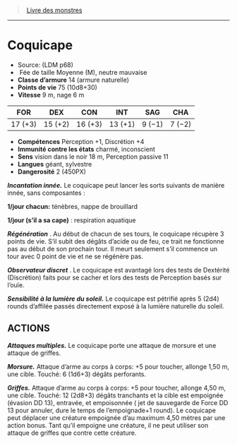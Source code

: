 ﻿> [Livre des monstres](tome_of_beasts.md)

---

# Coquicape

- Source: (LDM p68)
-  Fée de taille Moyenne (M), neutre mauvaise
- **Classe d’armure** 14 (armure naturelle)
- **Points de vie** 75 (10d8+30)
- **Vitesse** 9 m, nage 6 m

|FOR|DEX|CON|INT|SAG|CHA|
|---|---|---|---|---|---|
|17 (+3)|15 (+2)|16 (+3)|13 (+1)|9 (−1)|7 (−2)|

- **Compétences** Perception +1, Discrétion +4
- **Immunité contre les états** charmé, inconscient
- **Sens** vision dans le noir 18 m, Perception passive 11
- **Langues** géant, sylvestre
- **Dangerosité** 2 (450PX)

**_Incantation innée._** Le coquicape peut lancer les sorts suivants de manière innée, sans composantes :

**1/jour chacun:** ténèbres, nappe de brouillard

**1/jour (s’il a sa cape)** : respiration aquatique

**_Régénération_** . Au début de chacun de ses tours, le coquicape récupère 3 points de vie. S’il subit des dégâts d’acide ou de feu, ce trait ne fonctionne pas au début de son prochain tour. Il meurt seulement s’il commence un tour avec 0 point de vie et ne se régénère pas.

**_Observateur discret_** . Le coquicape est avantagé lors des tests de Dextérité (Discrétion) faits pour se cacher et lors des tests de Perception basés sur l’ouïe.

**_Sensibilité à la lumière du soleil._** Le coquicape est pétrifié après 5 (2d4) rounds d’affilée passés directement exposé à la lumière naturelle du soleil.

## ACTIONS

**_Attaques multiples._** Le coquicape porte une attaque de morsure et une attaque de griffes.

**_Morsure._** Attaque d’arme au corps à corps: +5 pour toucher, allonge 1,50 m, une cible. Touché: 6 (1d6+3) dégâts perforants.

**_Griffes._** Attaque d’arme au corps à corps: +5 pour toucher, allonge 4,50 m, une cible. Touché: 12 (2d8+3) dégâts tranchants et la cible est empoignée (évasion DD 13), entravée, et empoisonnée ( jet de sauvegarde de Force DD 13 pour annuler, dure le temps de l’empoignade+1 round). Le coquicape peut déplacer une créature empoignée d’au maximum 4,50 mètres par une action bonus. Tant qu’il empoigne une créature, il ne peut utiliser son attaque de griffes que contre cette créature.

